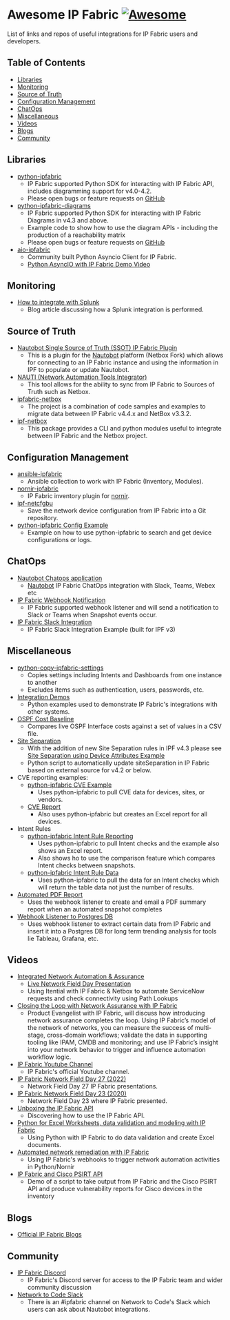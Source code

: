 # Awesome IP Fabric [![Awesome](https://awesome.re/badge-flat.svg)](https://awesome.re)

List of links and repos of useful integrations for IP Fabric users and developers.

## Table of Contents

- [Libraries](#libraries)
- [Monitoring](#monitoring)
- [Source of Truth](#source-of-truth)
- [Configuration Management](#configuration-management)
- [ChatOps](#chatops)
- [Miscellaneous](#miscellaneous)
- [Videos](#videos)
- [Blogs](#blogs)
- [Community](#community)

## Libraries

- [python-ipfabric](https://github.com/community-fabric/python-ipfabric)
  - IP Fabric supported Python SDK for interacting with IP Fabric API, includes diagramming support for v4.0-4.2.
  - Please open bugs or feature requests on [GitHub](https://github.com/community-fabric/python-ipfabric/issues)
- [python-ipfabric-diagrams](https://github.com/community-fabric/python-ipfabric-diagrams)
  - IP Fabric supported Python SDK for interacting with IP Fabric Diagrams in v4.3 and above.
  - Example code to show how to use the diagram APIs - including the production of a reachability matrix
  - Please open bugs or feature requests on [GitHub](https://github.com/community-fabric/python-ipfabric-diagrams/issues)
- [aio-ipfabric](https://github.com/jeremyschulman/aio-ipfabric)
  - Community built Python Asyncio Client for IP Fabric.
  - [Python AsyncIO with IP Fabric Demo Video](https://www.youtube.com/watch?v=RLyKYP2_uiE)

## Monitoring

- [How to integrate with Splunk](https://ipfabric.io/blog/how-to-integrate-ip-fabric-with-splunk/)
  - Blog article discussing how a Splunk integration is performed.

## Source of Truth

- [Nautobot Single Source of Truth (SSOT) IP Fabric Plugin](https://github.com/justinjeffery-ipf/nautobot-plugin-ssot-ipfabric)
  - This is a plugin for the [Nautobot](https://nautobot.readthedocs.io/) platform (Netbox Fork) which allows for 
    connecting to an IP Fabric instance and using the information in IPF to populate or update Nautobot.
- [NAUTI (Network Automation Tools Integrator)](https://nauti-netdev.github.io/nauti-docs/)
  - This tool allows for the ability to sync from IP Fabric to Sources of Truth such as Netbox.
- [ipfabric-netbox](https://github.com/community-fabric/ipfabric-netbox)
  - The project is a combination of code samples and examples to migrate data between IP Fabric v4.4.x and NetBox v3.3.2.
- [ipf-netbox](https://github.com/jeremyschulman/ipf-netbox)
  - This package provides a CLI and python modules useful to integrate between IP Fabric and the Netbox project.

## Configuration Management

- [ansible-ipfabric](https://github.com/axiansdeveloper/ansible-ipfabric)
  - Ansible collection to work with IP Fabric (Inventory, Modules).
- [nornir-ipfabric](https://github.com/routetonull/nornir_ipfabric)
  - IP Fabric inventory plugin for [nornir](https://github.com/nornir-automation/nornir).
- [ipf-netcfgbu](https://github.com/jeremyschulman/ipf-netcfgbu)
  - Save the network device configuration from IP Fabric into a Git repository.
- [python-ipfabric Config Example](https://github.com/community-fabric/python-ipfabric/blob/main/examples/tools/config.py)
  - Example on how to use python-ipfabric to search and get device configurations or logs.

## ChatOps

- [Nautobot Chatops application](https://github.com/nautobot/nautobot-plugin-chatops-ipfabric)
  - [Nautobot](https://nautobot.readthedocs.io/) IP Fabric ChatOps integration with Slack, Teams, Webex etc
- [IP Fabric Webhook Notification](https://github.com/community-fabric/ipfabric-webhook-listener/tree/notify)
  - IP Fabric supported webhook listener and will send a notification to Slack or Teams when Snapshot events occur.
- [IP Fabric Slack Integration](https://github.com/ipfabric/ipfabric-slack-integration)
  - IP Fabric Slack Integration Example (built for IPF v3)

## Miscellaneous

- [python-copy-ipfabric-settings](https://github.com/community-fabric/python-copy-ipfabric-settings)
  - Copies settings including Intents and Dashboards from one instance to another
  - Excludes items such as authentication, users, passwords, etc.
- [Integration Demos](https://github.com/community-fabric/integration-demos)
  - Python examples used to demonstrate IP Fabric's integrations with other systems.
- [OSPF Cost Baseline](https://github.com/jamieparks/IPFabric-OSPF-Cost-Baseline)
  - Compares live OSPF Interface costs against a set of values in a CSV file.
- [Site Separation](https://github.com/sdargoeuves/ipf-siteSeparation)
  - With the addition of new Site Separation rules in IPF v4.3 please see 
    [Site Separation using Device Attributes Example](https://github.com/community-fabric/python-ipfabric/blob/main/examples/settings/attributes.py)
  - Python script to automatically update siteSeparation in IP Fabric based on external source for v4.2 or below.
- CVE reporting examples:
  - [python-ipfabric CVE Example](https://github.com/community-fabric/python-ipfabric/blob/main/examples/tools/cve_check.py)
    - Uses python-ipfabric to pull CVE data for devices, sites, or vendors.
  - [CVE Report](https://github.com/community-fabric/cve-report)
    - Also uses python-ipfabric but creates an Excel report for all devices.
- Intent Rules
  - [python-ipfabric Intent Rule Reporting](https://github.com/community-fabric/python-ipfabric/blob/main/examples/intent_reports.py)
    - Uses python-ipfabric to pull Intent checks and the example also shows an Excel report.
    - Also shows ho to use the comparison feature which compares Intent checks between snapshots.
  - [python-ipfabric Intent Rule Data](https://github.com/community-fabric/python-ipfabric/blob/main/examples/intent.py)
    - Uses python-ipfabric to pull the data for an Intent checks which will return the table data not just the number
      of results.
- [Automated PDF Report](https://github.com/community-fabric/ipfabric-webhook-listener/blob/pdf_report/README-pdf.md)
  - Uses the webhook listener to create and email a PDF summary report when an automated snapshot completes
- [Webhook Listener to Postgres DB](https://github.com/community-fabric/ipfabric-webhook-listener/blob/postgres/README-postgres.md)
  - Uses webhook listener to extract certain data from IP Fabric and insert it into a Postgres DB for long term
    trending analysis for tools lie Tableau, Grafana, etc.

## Videos

- [Integrated Network Automation & Assurance](https://www.itential.com/tech-partners/ipfabric/)
  - [Live Network Field Day Presentation](https://youtu.be/2cq-5CDlFHI)
  - Using Itential with IP Fabric & Netbox to automate ServiceNow requests and check connectivity using Path Lookups
- [Closing the Loop with Network Assurance with IP Fabric](https://youtu.be/acZR2e8qJTM)
  - Product Evangelist with IP Fabric, will discuss how introducing network assurance completes the loop. Using IP Fabric’s model of the network of networks, you can measure the success of multi-stage, cross-domain workflows; validate the data in supporting tooling like IPAM, CMDB and monitoring; and use IP Fabric’s insight into your network behavior to trigger and influence automation workflow logic.
- [IP Fabric Youtube Channel](https://www.youtube.com/c/IPFabric/videos)
  - IP Fabric's official Youtube channel.
- [IP Fabric Network Field Day 27 (2022)](https://techfieldday.com/appearance/ip-fabric-presents-at-networking-field-day-27/)
  - Network Field Day 27 IP Fabric presentations.
- [IP Fabric Network Field Day 23 (2020)](https://www.youtube.com/playlist?list=PLinuRwpnsHaeH9fOOOKuXJWjijBZHa1iA)
  - Network Field Day 23 where IP Fabric presented.
- [Unboxing the IP Fabric API](https://www.youtube.com/watch?v=QX9o7UQJ9h4)
  - Discovering how to use the IP Fabric API.
- [Python for Excel Worksheets, data validation and modeling with IP Fabric](https://www.youtube.com/watch?v=JxWX1pOwZvg)
  - Using Python with IP Fabric to do data validation and create Excel documents.
- [Automated network remediation with IP Fabric](https://www.youtube.com/watch?v=pVGcqf1hNHQ)
  - Using IP Fabric's webhooks to trigger network automation activities in Python/Nornir
- [IP Fabric and Cisco PSIRT API](https://www.youtube.com/watch?v=1NAuWwwycDg)
  - Demo of a script to take output from IP Fabric and the Cisco PSIRT API and produce vulnerability reports for 
    Cisco devices in the inventory

## Blogs

- [Official IP Fabric Blogs](https://ipfabric.io/blog/)

## Community

- [IP Fabric Discord](https://discord.gg/JdT6BxbX)
  - IP Fabric's Discord server for access to the IP Fabric team and wider community discussion
- [Network to Code Slack](https://slack.networktocode.com/)
  - There is an #ipfabric channel on Network to Code's Slack which users can ask about Nautobot integrations.
